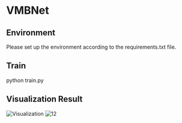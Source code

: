 # VMBNet
## Environment
Please set up the environment according to the requirements.txt file.
## Train
python train.py
## Visualization Result
![Visualization](https://github.com/user-attachments/assets/cc2bc017-6fc3-45b5-92a3-e700745ccb46)
![12](https://github.com/user-attachments/assets/519293ba-1612-445d-9cb4-a87351cc529c)


